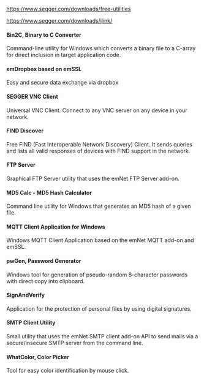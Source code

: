 https://www.segger.com/downloads/free-utilities

https://www.segger.com/downloads/jlink/

#### Bin2C, Binary to C Converter
Command-line utility for Windows which converts a binary file to a C-array for direct inclusion in target application code.

#### emDropbox based on emSSL
Easy and secure data exchange via dropbox

#### SEGGER VNC Client 
Universal VNC Client. Connect to any VNC server on any device in your network.

#### FIND Discover 
Free FIND (Fast Interoperable Network Discovery) Client. It sends queries and lists all valid responses of devices with FIND support in the network.

#### FTP Server
Graphical FTP Server utility that uses the emNet FTP Server add-on.

#### MD5 Calc - MD5 Hash Calculator
Command line utility for Windows that generates an MD5 hash of a given file.

#### MQTT Client Application for Windows
Windows MQTT Client Application based on the emNet MQTT add-on and emSSL.

#### pwGen, Password Generator
Windows tool for generation of pseudo-random 8-character passwords with direct copy into clipboard.

#### SignAndVerify
Application for the protection of personal files by using digital signatures.

#### SMTP Client Utility
Small utility that uses the emNet SMTP client add-on API to send mails via a secure/insecure SMTP server from the command line.

#### WhatColor, Color Picker
Tool for easy color identification by mouse click.



